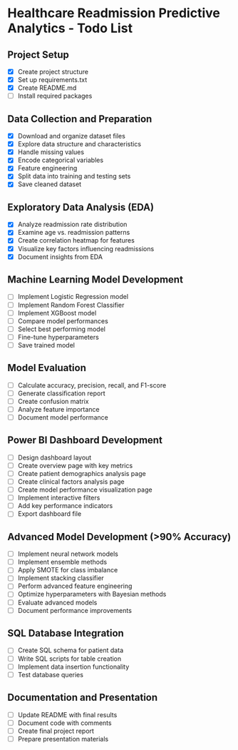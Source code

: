 # Healthcare Readmission Predictive Analytics - Todo List

## Project Setup
- [x] Create project structure
- [x] Set up requirements.txt
- [x] Create README.md
- [ ] Install required packages

## Data Collection and Preparation
- [x] Download and organize dataset files
- [x] Explore data structure and characteristics
- [x] Handle missing values
- [x] Encode categorical variables
- [x] Feature engineering
- [x] Split data into training and testing sets
- [x] Save cleaned dataset

## Exploratory Data Analysis (EDA)
- [x] Analyze readmission rate distribution
- [x] Examine age vs. readmission patterns
- [x] Create correlation heatmap for features
- [x] Visualize key factors influencing readmissions
- [x] Document insights from EDA

## Machine Learning Model Development
- [ ] Implement Logistic Regression model
- [ ] Implement Random Forest Classifier
- [ ] Implement XGBoost model
- [ ] Compare model performances
- [ ] Select best performing model
- [ ] Fine-tune hyperparameters
- [ ] Save trained model

## Model Evaluation
- [ ] Calculate accuracy, precision, recall, and F1-score
- [ ] Generate classification report
- [ ] Create confusion matrix
- [ ] Analyze feature importance
- [ ] Document model performance

## Power BI Dashboard Development
- [ ] Design dashboard layout
- [ ] Create overview page with key metrics
- [ ] Create patient demographics analysis page
- [ ] Create clinical factors analysis page
- [ ] Create model performance visualization page
- [ ] Implement interactive filters
- [ ] Add key performance indicators
- [ ] Export dashboard file

## Advanced Model Development (>90% Accuracy)
- [ ] Implement neural network models
- [ ] Implement ensemble methods
- [ ] Apply SMOTE for class imbalance
- [ ] Implement stacking classifier
- [ ] Perform advanced feature engineering
- [ ] Optimize hyperparameters with Bayesian methods
- [ ] Evaluate advanced models
- [ ] Document performance improvements

## SQL Database Integration
- [ ] Create SQL schema for patient data
- [ ] Write SQL scripts for table creation
- [ ] Implement data insertion functionality
- [ ] Test database queries

## Documentation and Presentation
- [ ] Update README with final results
- [ ] Document code with comments
- [ ] Create final project report
- [ ] Prepare presentation materials
